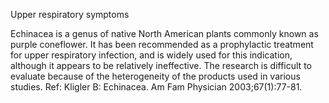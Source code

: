 Upper respiratory symptoms

Echinacea is a genus of native North American plants commonly known as purple coneflower. It has been recommended as a prophylactic treatment for upper respiratory infection, and is widely used for this indication, although it appears to be relatively ineffective. The research is difficult to evaluate because of the heterogeneity of the products used in various studies. Ref: Kligler B: Echinacea. Am Fam Physician 2003;67(1):77-81.